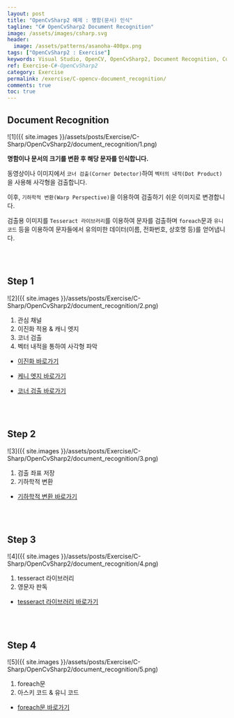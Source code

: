 ```yaml
---
layout: post
title: "OpenCvSharp2 예제 : 명함(문서) 인식"
tagline: "C# OpenCvSharp2 Document Recognition"
image: /assets/images/csharp.svg
header:
  image: /assets/patterns/asanoha-400px.png
tags: ["OpenCvSharp2 : Exercise"]
keywords: Visual Studio, OpenCV, OpenCvSharp2, Document Recognition, Corner Detector, Dot Product
ref: Exercise-C#-OpenCvSharp2
category: Exercise
permalink: /exercise/C-opencv-document_recognition/
comments: true
toc: true
---
```


## Document Recognition

![1]({{ site.images }}/assets/posts/Exercise/C-Sharp/OpenCvSharp2/document_recognition/1.png)

**명함이나 문서의 크기를 변환 후 해당 문자를 인식합니다.**

동영상이나 이미지에서 `코너 검출(Corner Detector)`하여 `벡터의 내적(Dot Product)`을 사용해 사각형을 검출합니다.

이후, `기하학적 변환(Warp Perspective)`을 이용하여 검출하기 쉬운 이미지로 변경합니다.

검출용 이미지를 `Tesseract 라이브러리`를 이용하여 문자를 검출하며 `foreach`문과 `유니코드` 등을 이용하여 문자들에서 유의미한 데이터(이름, 전화번호, 상호명 등)를 얻어냅니다.

<br>
<br>

## Step 1 ##

![2]({{ site.images }}/assets/posts/Exercise/C-Sharp/OpenCvSharp2/document_recognition/2.png)

1. 관심 채널
2. 이진화 적용 & 캐니 엣지
3. 코너 검출
4. 벡터 내적을 통하여 사각형 파악

- [이진화 바로가기][12강]

- [케니 엣지 바로가기][14강]

- [코너 검출 바로가기][21강]

<br>
<br>

## Step 2

![3]({{ site.images }}/assets/posts/Exercise/C-Sharp/OpenCvSharp2/document_recognition/3.png)

1. 검출 좌표 저장
2. 기하학적 변환

- [기하학적 변환 바로가기][18강]

<br>
<br>

## Step 3

![4]({{ site.images }}/assets/posts/Exercise/C-Sharp/OpenCvSharp2/document_recognition/4.png)

1. tesseract 라이브러리
2. 영문자 판독

- [tesseract 라이브러리 바로가기][2강]

<br>
<br>

## Step 4

![5]({{ site.images }}/assets/posts/Exercise/C-Sharp/OpenCvSharp2/document_recognition/5.png)

1. foreach문
2. 아스키 코드 & 유니 코드

- [foreach문 바로가기][11강]

[12강]: https://076923.github.io/posts/C-opencv-12/
[14강]: https://076923.github.io/posts/C-opencv-14/
[21강]: https://076923.github.io/posts/C-opencv-21/

[18강]: https://076923.github.io/posts/C-opencv-18/
[2강]: https://076923.github.io/posts/C-tesseract-2/

[11강]: https://076923.github.io/posts/C-11/
